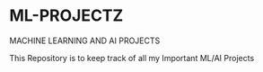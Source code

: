 # ML-PROJECTZ
MACHINE LEARNING AND AI PROJECTS

This Repository is to keep track of all my Important ML/AI Projects
